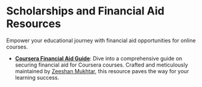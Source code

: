 # Scholarships and Financial Aid Resources

Empower your educational journey with financial aid opportunities for online courses.

- **[Coursera Financial Aid Guide](https://github.com/ZeeshanMukhtar1/Coursera-Financial-Aid-Application)**: Dive into a comprehensive guide on securing financial aid for Coursera courses. Crafted and meticulously maintained by [Zeeshan Mukhtar](https://www.linkedin.com/in/zeeshanmukhtar1/), this resource paves the way for your learning success.
